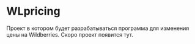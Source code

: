 # WLpricing
Проект в котором будет разрабатываться программа для изменения цены на Wildberries.
Скоро проект появится тут.
